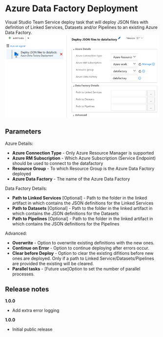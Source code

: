 # Azure Data Factory Deployment

Visual Studio Team Service deploy task that will deploy JSON files with definition of Linked Services, Datasets and/or Pipelines to an existing Azure Data Factory. 
![](../images/screenshot-2.png)

## Parameters

Azure Details:
- **Azure Connection Type** - Only Azure Resource Manager is supported
- **Azure RM Subscription** - Which Azure Subscription (Service Endpoint) should be used to connect to the datafactory
- **Resource Group** - To which Resource Group is the Azure Data Factory deployed
- **Azure Data Factory** - The name of the Azure Data Factory

Data Factory Details:
- **Path to Linked Services** [Optional] - Path to the folder in the linked artifact in which contains the JSON definitions for the Linked Services
- **Path to Datasets** [Optional] - Path to the folder in the linked artifact in which contains the JSON definitions for the Datasets
- **Path to Pipelines** [Optional] - Path to the folder in the linked artifact in which contains the JSON definitions for the Pipelines

Advanced:
- **Overwrite** - Option to overwrite existing definitions with the new ones.
- **Continue on Error** - Option to continue deploying after errors occur.
- **Clear before Deploy** - Option to clear the existing difitions before new ones are deployed. Only if a path to Linked Service/Datasets/Pipelines are provided the existing will be cleared.
- **Parallel tasks** - [Future use]Option to set the number of parallel processes.

## Release notes

**1.0.0**
- Add extra error logging

**1.0.0**
- Initial public release